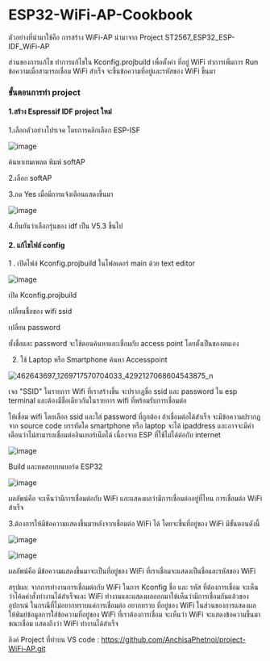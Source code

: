 # ESP32-WiFi-AP-Cookbook

ตัวอย่างที่นำมาใช้คือ การสร้าง WiFi-AP นำมาจาก Project ST2567_ESP32_ESP-IDF_WiFi-AP 


ส่วนของการแก้ไข ทำการแก้ไขใน Kconfig.projbuild เพื่อตั้งค่า ที่อยู่ WiFi ทำการเพิ่มการ Run ข้อความเมื่อสามารถเชื่อม WiFi สำเร็จ จะขึ้นข้อความที่อยู่และรหัสของ WiFi ขึ้นมา


### ขั้นตอนการทำ project

#### 1.สร้าง Espressif IDF project ใหม่

1.เลือกตัวอย่างโปรเจค โดยการคลิกเลือก ESP-ISF

![image](https://github.com/user-attachments/assets/3b2166b0-ffe2-4e03-af78-66003eb544e4)



ค้นหาเทมเพลต พิมพ์ softAP

2.เลือก softAP

3.กด Yes เมื่อมีการแจ้งเตือนแสดงขึ้นมา



![image](https://github.com/user-attachments/assets/e8b9a767-1155-4184-912f-7bca1b104810)


4.ยืนยันว่าเลือกรุ่นของ idf เป็น V5.3 ขึ้นไป



#### 2. แก้ไขไฟล์ config

1 . เปิดไฟล์ Kconfig.projbuild ในโฟลเดอร์ main ด้วย text editor


![image](https://github.com/user-attachments/assets/17f2ac6e-945e-4eb1-89db-cf35ef55ad15)

  เปิด Kconfig.projbuild

เปลี่ยนชื่อของ wifi ssid

เปลี่ยน password

ทั้งชื่อและ password จะใช้ตอนค้นหาและเชื่อมกับ access point โดยตั้งเป็นของตนเอง


2. ใช้ Laptop หรือ Smartphone ค้นหา Accesspoint


![462643697_1269717570704033_4292127068604543875_n](https://github.com/user-attachments/assets/4e3c42f9-a274-40d4-b1c5-357f965bbd64)


เจอ "SSID" ในรายการ Wifi ที่เราสร้างขึ้น จะปรากฏชื่อ ssid และ password ใน esp terminal และต้องมีชื่อเดียวกันในรายการ wifi ที่พร้อมรับการเชื่อมต่อ

ให้เชื่อม wifi โดยเลือก ssid และใส่ password ที่ถูกต้อง ถ้าเชื่อมต่อได้สำเร็จ จะมีข้อความปรากฏ จาก source code บรรทัดใด smartphone หรือ laptop จะได้ ipaddress และอาจจะมีคำเตือนว่าไม่สามารถเชื่อมต่ออินเทอร์เน็ตได้ เนื่องจาก ESP ที่ใช้ไม่ได้ต่อกับ internet 

![image](https://github.com/user-attachments/assets/9a871ee8-1213-413e-8b94-bc473569aaea)


Build และทดสอบบนบอร์ด ESP32


![image](https://github.com/user-attachments/assets/6f5cdaad-627c-4c59-888f-1abd9c618eb1)



ผลลัพน์คือ จะเห็นว่ามีการเชื่อมต่อกับ WiFi และแสดงผลว่ามีการเชื่อมต่ออยู่ที่ไหน การเชื่อมต่อ WiFi สำเร็จ




3.ต้องการให้มีข้อความแสดงขึ้นมาหลังจากเชื่อมต่อ WiFi ได้ โดยจะขึ้นที่อยู่ของ WiFi มีขั้นตอนดังนี้


![image](https://github.com/user-attachments/assets/24a8be86-132f-492d-a719-bec0ac33a7f2)



![image](https://github.com/user-attachments/assets/c0b43f49-7f19-4087-9a7e-b967fd79976e)


ผลลัพน์คือ มีข้อความแสดงขึ้นมาจะเป็นที่อยู่ของ WiFi ที่เราเชื่อมจะแสดงเป็นชื่อและรหัสของ WiFi


สรุปผล: จากการทำงานการเชื่อมต่อกับ WiFi ในการ Kconfig ชื่อ และ รหัส ที่ต้องการเชื่อม จะเห็นว่าโค้ดคำสั่งทำงานได้สำเร็จและ WiFi ทำงานและแสดงผลออกมาให้เห็นว่ามีการเชื่อมกันแล้วของอุปกรณ์ ในกรณีที่ไม่อยากทราบแค่การเชื่อมต่อ อยากทราบ ที่อยู่ของ WiFi ในส่วนของการแสดงผล ให้พิมย์ข้อมูลการใส่ข้อความที่อยู่ของ WiFi ที่เราต้องการเชื่อม จะเห็นว่า WiFi จะแสดงข้อความขึ้นมาขณะเชื่อม แสดงถึงว่า WiFi ทำงานได้สำเร็จ 




ลิงค์ Project ที่ทำบน VS code :  https://github.com/AnchisaPhetnoi/project-WiFi-AP.git





